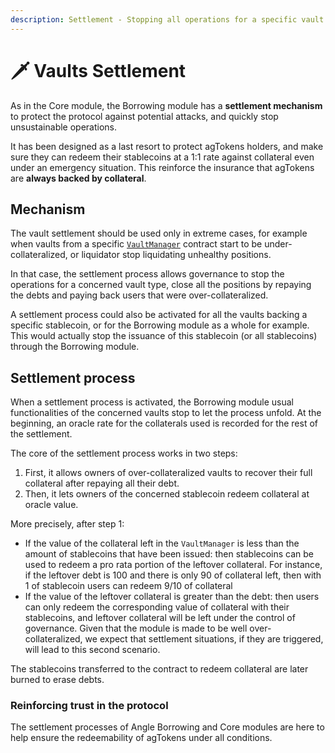 ```yaml
---
description: Settlement - Stopping all operations for a specific vault type
---
```


# 🗡 Vaults Settlement

As in the Core module, the Borrowing module has a **settlement mechanism** to protect the protocol against potential attacks, and quickly stop unsustainable operations.

It has been designed as a last resort to protect agTokens holders, and make sure they can redeem their stablecoins at a 1:1 rate against collateral even under an emergency situation. This reinforce the insurance that agTokens are **always backed by collateral**.

## Mechanism

The vault settlement should be used only in extreme cases, for example when vaults from a specific [`VaultManager`](../glossary.md) contract start to be under-collateralized, or liquidator stop liquidating unhealthy positions.

In that case, the settlement process allows governance to stop the operations for a concerned vault type, close all the positions by repaying the debts and paying back users that were over-collateralized.

A settlement process could also be activated for all the vaults backing a specific stablecoin, or for the Borrowing module as a whole for example. This would actually stop the issuance of this stablecoin (or all stablecoins) through the Borrowing module.

## Settlement process

When a settlement process is activated, the Borrowing module usual functionalities of the concerned vaults stop to let the process unfold. At the beginning, an oracle rate for the collaterals used is recorded for the rest of the settlement.

The core of the settlement process works in two steps:

1. First, it allows owners of over-collateralized vaults to recover their full collateral after repaying all their debt.
2. Then, it lets owners of the concerned stablecoin redeem collateral at oracle value.

More precisely, after step 1:

- If the value of the collateral left in the `VaultManager` is less than the amount of stablecoins that have been issued: then stablecoins can be used to redeem a pro rata portion of the leftover collateral. For instance, if the leftover debt is 100 and there is only 90 of collateral left, then with 1 of stablecoin users can redeem 9/10 of collateral
- If the value of the leftover collateral is greater than the debt: then users can only redeem the corresponding value of collateral with their stablecoins, and leftover collateral will be left under the control of governance. Given that the module is made to be well over-collateralized, we expect that settlement situations, if they are triggered, will lead to this second scenario.

The stablecoins transferred to the contract to redeem collateral are later burned to erase debts.

### Reinforcing trust in the protocol

The settlement processes of Angle Borrowing and Core modules are here to help ensure the redeemability of agTokens under all conditions.
